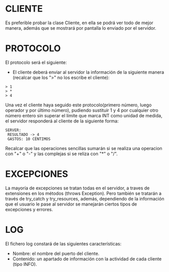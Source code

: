 # CLIENTE
Es preferible probar la clase Cliente, en ella se podrá ver todo de mejor manera, además que se mostrará por pantalla lo enviado por el servidor.

# PROTOCOLO
El protocolo será el siguiente:
- El cliente deberá enviar al servidor la información de la siguiente manera (recalcar que los ">" no los escribe el cliente):
```
> 1
> *
> 4
```
Una vez el cliente haya seguido este protocolo(primero número, luego operador y por último número), pudiendo sustituir 1 y 4 por cualquier otro número entero sin superar el límite que marca INT como unidad de medida, el servidor responderá al cliente de la siguiente forma:
```
SERVER:
 RESULTADO -> 4
 GASTOS: 10 CÉNTIMOS
```
Recalcar que las operaciones sencillas sumarán si se realiza una operacion con "+" o "-" y las complejas si se reliza con "*" o "/".

# EXCEPCIONES
La mayoría de excepciones se tratan todas en el servidor, a traves de extensiones en los métodos (throws Exception). Pero también se tratarán a través de try_catch y try_resources, además, dependiendo de la información que el usuario le pase al servidor se manejarán ciertos tipos de excepciones y errores.

# LOG
El fichero log constará de las siguientes características:
- Nombre: el nombre del puerto del cliente.
- Contenido: un apartado de información con la actividad de cada cliente (tipo INFO).
